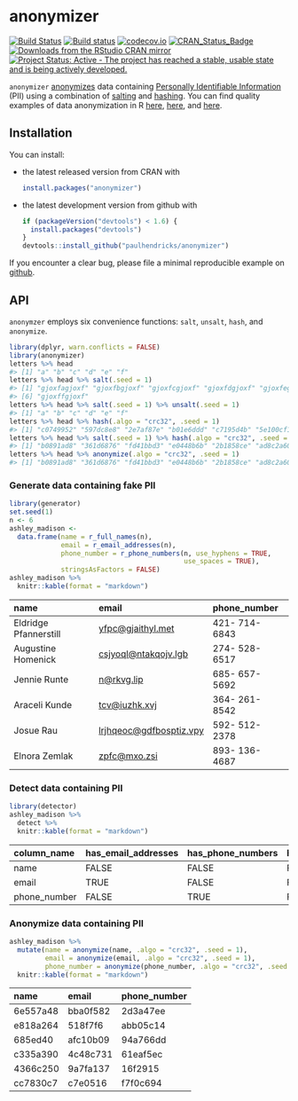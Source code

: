 <!-- README.md is generated from README.Rmd. Please edit that file -->
anonymizer
==========

[![Build Status](https://travis-ci.org/paulhendricks/anonymizer.png?branch=master)](https://travis-ci.org/paulhendricks/anonymizer) [![Build status](https://ci.appveyor.com/api/projects/status/qu5j8q9wvit2i3pe/branch/master?svg=true)](https://ci.appveyor.com/project/paulhendricks/anonymizer/branch/master) [![codecov.io](http://codecov.io/github/paulhendricks/anonymizer/coverage.svg?branch=master)](http://codecov.io/github/paulhendricks/anonymizer?branch=master) [![CRAN\_Status\_Badge](http://www.r-pkg.org/badges/version/anonymizer)](http://cran.r-project.org/package=anonymizer) [![Downloads from the RStudio CRAN mirror](http://cranlogs.r-pkg.org/badges/anonymizer)](http://cran.rstudio.com/package=anonymizer) [![Project Status: Active - The project has reached a stable, usable state and is being actively developed.](http://www.repostatus.org/badges/0.1.0/active.svg)](http://www.repostatus.org/#active)

`anonymizer` [anonymizes](https://en.wikipedia.org/wiki/Data_anonymization) data containing [Personally Identifiable Information](https://en.wikipedia.org/wiki/Personally_identifiable_information) (PII) using a combination of [salting](https://en.wikipedia.org/wiki/Salt_%28cryptography%29) and [hashing](https://en.wikipedia.org/wiki/Hash_function). You can find quality examples of data anonymization in R [here](http://jangorecki.github.io/blog/2014-11-07/Data-Anonymization-in-R.html), [here](http://stackoverflow.com/questions/10454973/how-to-create-example-data-set-from-private-data-replacing-variable-names-and-l), and [here](http://4dpiecharts.com/2011/08/23/anonymising-data/).

Installation
------------

You can install:

-   the latest released version from CRAN with

    ``` r
    install.packages("anonymizer")
    ```

-   the latest development version from github with

    ``` r
    if (packageVersion("devtools") < 1.6) {
      install.packages("devtools")
    }
    devtools::install_github("paulhendricks/anonymizer")
    ```

If you encounter a clear bug, please file a minimal reproducible example on [github](https://github.com/paulhendricks/anonymizer/issues).

API
---

`anonymzer` employs six convenience functions: `salt`, `unsalt`, `hash`, and `anonymize`.

``` r
library(dplyr, warn.conflicts = FALSE)
library(anonymizer)
letters %>% head
#> [1] "a" "b" "c" "d" "e" "f"
letters %>% head %>% salt(.seed = 1)
#> [1] "gjoxfagjoxf" "gjoxfbgjoxf" "gjoxfcgjoxf" "gjoxfdgjoxf" "gjoxfegjoxf"
#> [6] "gjoxffgjoxf"
letters %>% head %>% salt(.seed = 1) %>% unsalt(.seed = 1)
#> [1] "a" "b" "c" "d" "e" "f"
letters %>% head %>% hash(.algo = "crc32", .seed = 1)
#> [1] "c0749952" "597dc8e8" "2e7af87e" "b01e6ddd" "c7195d4b" "5e100cf1"
letters %>% head %>% salt(.seed = 1) %>% hash(.algo = "crc32", .seed = 1)
#> [1] "b0891ad8" "361d6876" "fd41bbd3" "e0448b6b" "2b1858ce" "ad8c2a60"
letters %>% head %>% anonymize(.algo = "crc32", .seed = 1)
#> [1] "b0891ad8" "361d6876" "fd41bbd3" "e0448b6b" "2b1858ce" "ad8c2a60"
```

### Generate data containing fake PII

``` r
library(generator)
set.seed(1)
n <- 6
ashley_madison <- 
  data.frame(name = r_full_names(n), 
             email = r_email_addresses(n), 
             phone_number = r_phone_numbers(n, use_hyphens = TRUE, 
                                            use_spaces = TRUE), 
             stringsAsFactors = FALSE)
ashley_madison %>% 
  knitr::kable(format = "markdown")
```

| name                  | email                     | phone\_number  |
|:----------------------|:--------------------------|:---------------|
| Eldridge Pfannerstill | <yfpc@gjaithyl.met>       | 421- 714- 6843 |
| Augustine Homenick    | <csjyoql@ntakqojv.lgb>    | 274- 528- 6517 |
| Jennie Runte          | <n@rkvg.lip>              | 685- 657- 5692 |
| Araceli Kunde         | <tcv@iuzhk.xvj>           | 364- 261- 8542 |
| Josue Rau             | <lrjhqeoc@gdfbosptiz.vpy> | 592- 512- 2378 |
| Elnora Zemlak         | <zpfc@mxo.zsi>            | 893- 136- 4687 |

### Detect data containing PII

``` r
library(detector)
ashley_madison %>% 
  detect %>% 
  knitr::kable(format = "markdown")
```

| column\_name  | has\_email\_addresses | has\_phone\_numbers | has\_national\_identification\_numbers |
|:--------------|:----------------------|:--------------------|:---------------------------------------|
| name          | FALSE                 | FALSE               | FALSE                                  |
| email         | TRUE                  | FALSE               | FALSE                                  |
| phone\_number | FALSE                 | TRUE                | FALSE                                  |

### Anonymize data containing PII

``` r
ashley_madison %>% 
  mutate(name = anonymize(name, .algo = "crc32", .seed = 1), 
         email = anonymize(email, .algo = "crc32", .seed = 1), 
         phone_number = anonymize(phone_number, .algo = "crc32", .seed = 1)) %>% 
  knitr::kable(format = "markdown")
```

| name     | email    | phone\_number |
|:---------|:---------|:--------------|
| 6e557a48 | bba0f582 | 2d3a47ee      |
| e818a264 | 518f7f6  | abb05c14      |
| 685ed40  | afc10b09 | 94a766dd      |
| c335a390 | 4c48c731 | 61eaf5ec      |
| 4366c250 | 9a7fa137 | 16f2915       |
| cc7830c7 | c7e0516  | f7f0c694      |
